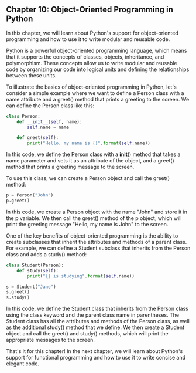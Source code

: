 ## Chapter 10: Object-Oriented Programming in Python

In this chapter, we will learn about Python's support for object-oriented programming and how to use it to write modular and reusable code.

Python is a powerful object-oriented programming language, which means that it supports the concepts of classes, objects, inheritance, and polymorphism. These concepts allow us to write modular and reusable code by organizing our code into logical units and defining the relationships between these units.

To illustrate the basics of object-oriented programming in Python, let's consider a simple example where we want to define a Person class with a name attribute and a greet() method that prints a greeting to the screen. We can define the Person class like this:

```python
class Person:
    def __init__(self, name):
        self.name = name

    def greet(self):
        print("Hello, my name is {}".format(self.name))
```

In this code, we define the Person class with a __init__() method that takes a name parameter and sets it as an attribute of the object, and a greet() method that prints a greeting message to the screen.

To use this class, we can create a Person object and call the greet() method:

```python
p = Person("John")
p.greet()
```

In this code, we create a Person object with the name "John" and store it in the p variable. We then call the greet() method of the p object, which will print the greeting message "Hello, my name is John" to the screen.

One of the key benefits of object-oriented programming is the ability to create subclasses that inherit the attributes and methods of a parent class. For example, we can define a Student subclass that inherits from the Person class and adds a study() method:

```python
class Student(Person):
    def study(self):
        print("{} is studying".format(self.name))

s = Student("Jane")
s.greet()
s.study()
```

In this code, we define the Student class that inherits from the Person class using the class keyword and the parent class name in parentheses. The Student class has all the attributes and methods of the Person class, as well as the additional study() method that we define. We then create a Student object and call the greet() and study() methods, which will print the appropriate messages to the screen.

That's it for this chapter! In the next chapter, we will learn about Python's support for functional programming and how to use it to write concise and elegant code.